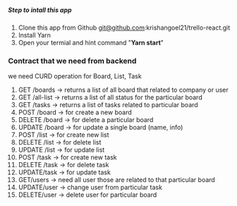 ##### Step to intall this app
1. Clone this app from Github git@github.com:krishangoel21/trello-react.git
1.  Install Yarn
1. Open your termial and hint command  "**Yarn start**"


### Contract that we need from backend 
we need CURD operation for Board, List, Task
1. GET /boards → returns a list of all board that related to company or user
1. GET /all-list → returns a list of all status for the particular board
1. GET /tasks → returns a list of tasks  related to particular board
1. POST /board → for create a new board
1. DELETE /board → for delete a particular board
1. UPDATE /board → for update a single board (name, info)
1. POST /list → for create new list
1. DELETE /list → for delete list
1. UPDATE /list → for update list
1. POST /task → for create new task
1. DELETE /task → for delete task
1. UPDATE/task  → for update task
1. GET/users → need all user those are related to that particular board
1. UPDATE/user → change user from particular task
1. DELETE/user → delete user for particular board
